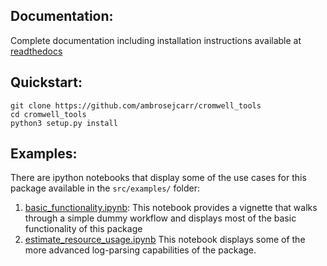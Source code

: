 ## Documentation:

Complete documentation including installation instructions available at 
[readthedocs](http://cromwell-tools.readthedocs.io/en/latest/) 


## Quickstart:

```
git clone https://github.com/ambrosejcarr/cromwell_tools
cd cromwell_tools
python3 setup.py install
```

## Examples:

There are ipython notebooks that display some of the use cases for this package available in the 
`src/examples/` folder:

1. [basic_functionality.ipynb](https://github.com/ambrosejcarr/cromwell_tools/tree/master/src/examples/basic_functionality.ipynb):
This notebook provides a vignette that walks through a simple dummy workflow and displays most of the basic functionality of this package
2. [estimate_resource_usage.ipynb](https://github.com/ambrosejcarr/cromwell_tools/tree/master/src/examples/estimate_resource_usage.ipynb)
This notebook displays some of the more advanced log-parsing capabilities of the package. 
